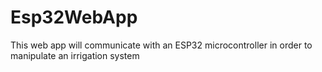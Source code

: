 # Esp32WebApp
This web app will communicate with an ESP32 microcontroller in order to manipulate an irrigation system
